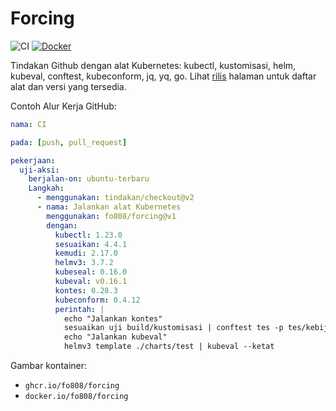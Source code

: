 # Forcing

![CI](https://github.com/fo808/forcing/workflows/CI/badge.svg)
[![Docker](https://img.shields.io/badge/Docker%20Hub-fo808%2Fforcing-blue)](https://hub.docker.com/r/fo808/forcing )

Tindakan Github dengan alat Kubernetes:
kubectl, kustomisasi, helm, kubeval, conftest, kubeconform, jq, yq, go.
Lihat [rilis](https://github.com/fo808/forcing/releases)
halaman untuk daftar alat dan versi yang tersedia.

Contoh Alur Kerja GitHub:

```yaml
nama: CI

pada: [push, pull_request]

pekerjaan:
  uji-aksi:
    berjalan-on: ubuntu-terbaru
    Langkah:
      - menggunakan: tindakan/checkout@v2
      - nama: Jalankan alat Kubernetes
        menggunakan: fo808/forcing@v1
        dengan:
          kubectl: 1.23.0
          sesuaikan: 4.4.1
          kemudi: 2.17.0
          helmv3: 3.7.2
          kubeseal: 0.16.0
          kubeval: v0.16.1
          kontes: 0.28.3
          kubeconform: 0.4.12
          perintah: |
            echo "Jalankan kontes"
            sesuaikan uji build/kustomisasi | conftest tes -p tes/kebijakan -
            echo "Jalankan kubeval"
            helmv3 template ./charts/test | kubeval --ketat
```

Gambar kontainer:

* `ghcr.io/fo808/forcing`
* `docker.io/fo808/forcing`
